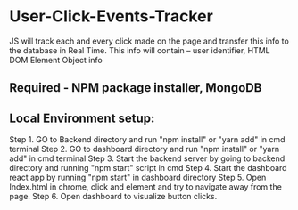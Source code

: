 # User-Click-Events-Tracker
JS will track each and every click made on the page and transfer this info to the database in Real Time. This info will contain – user identifier, HTML DOM Element Object info

## Required - NPM package installer, MongoDB

## Local Environment setup:
Step 1. GO to Backend directory and run "npm install" or "yarn add" in cmd terminal
Step 2. GO to dashboard directory and run "npm install" or "yarn add" in cmd terminal
Step 3. Start the backend server by going to backend directory and running "npm start" script in cmd
Step 4. Start the dashboard react app by running "npm start" in dashboard directory
Step 5. Open Index.html in chrome, click and element and try to navigate away from the page.
Step 6. Open dashboard to visualize button clicks.
